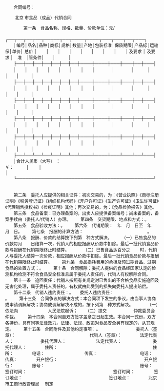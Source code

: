 
 


　　合同编号：
　　
　　 

　　
北京
市食品（成品）代销合同
　　

　　
　　第一条　食品名称、规格、数量、价款单位：元/
　　
　　┌──┬──┬──┬──┬──┬──┬──┬────┬────┬───┬───┬──┬───┐
　　│编号│品名│品种│商标│规格│数量│产地│包装标准│保质期限│产品标│运输保│单价│ 总价 │
　　│　　│　　│　　│　　│　　│　　│　　│ 及要求 │ 及要求 │　准　│管条件│　　│　　　│
　　├──┼──┼──┼──┼──┼──┼──┼────┼────┼───┼───┼──┼───┤
　　│　　│　　│　　│　　│　　│　　│　　│　　　　│　　　　│　　　│　　　│　　│　　　│
　　├──┼──┼──┼──┼──┼──┼──┼────┼────┼───┼───┼──┼───┤
　　│　　│　　│　　│　　│　　│　　│　　│　　　　│　　　　│　　　│　　　│　　│　　　│
　　├──┼──┼──┼──┼──┼──┼──┼────┼────┼───┼───┼──┼───┤
　　│　　│　　│　　│　　│　　│　　│　　│　　　　│　　　　│　　　│　　　│　　│　　　│
　　├──┼──┼──┼──┼──┼──┼──┼────┼────┼───┼───┼──┼───┤
　　│　　│　　│　　│　　│　　│　　│　　│　　　　│　　　　│　　　│　　　│　　│　　　│
　　├──┼──┼──┼──┼──┼──┼──┼────┼────┼───┼───┼──┼───┤
　　│　　│　　│　　│　　│　　│　　│　　│　　　　│　　　　│　　　│　　　│　　│　　　│
　　├──┴──┴──┴──┴──┴──┴──┴────┴────┴───┴───┴──┴───┤
　　│合计人民币（大写） ：　　　　　　　　　　　　　　　　　　　　　　　　　　　　　 ￥：　　　│
　　│　　　　　　　　　　　　　　　　　　　　　　　　　　　　　　　　　　　　　　　　　　　　　│
　　└─────────────────────────────────────────────┘
　　

　　第二条　委托人应提供的相关证件：初次交易的，为：《营业执照》《商标注册证明》《税务登记证》《组织机构代码》《开户许可证》《生产许可证》《卫生许可证》《代理销售授权书》《检疫证明》其他；再次交易的，为：《食品检验报告》其他。
　　第三条　食品备案：已办理备案的，出卖人应提供备案编号；尚未备案的，备案手续由（委托人/代销人）办理。
　　第四条　交货期限、地点和方式：。
　　第五条　食品验收方法：。
　　第六条　代销期限：　年　月　日至　年　月　日。
　　第七条　报酬的计算方法：　　　　　　　　　　　　　　　。
　　第八条　报酬、价款的结算按下列第　种方式解决。　
　　（一）已售食品的价款每月　　日结算一次，代销人的相应报酬从价款中扣除。最后一批代销食品价款与报酬在代销期限终止时结算。　　
　　（二）已售食品达百分之　　 时，代销人与委托人结算一次价款，相应报酬从价款中扣除。最后一批代销食品价款与报酬在代销期限终止时结算。
　　第九条　食品损耗费用的承担及预过期食品、过期食品的处置方式：。
　　第十条　合同解除：委托人提供的食品经国家认定的检测机构检测不符合食品安全标准且属于委托人责任的，代销人有权解除合同。
　　第十一条　追回责任：代销人按照有关规定对已售出的不合格食品实施追回及无害化处理，属于委托人责任的，有权就由此受到的损失向委托人提出赔偿。
　　第十二条　代销人违约责任：。　　委托人违约责任：　　　　　　　　　　　　　　　　　　　　　　　　　　　　　　　　　　　　　　 。
　　第十三条　合同争议的解决方式：本合同项下发生的争议，由当事人协商或申请调解解决；协商或调解解决不成的，按下列第　种方式解决。　　
　　（一）依法向　　　　　　　人民法院起诉； 
　　（二）提交　　　　　　 仲裁委员会仲裁。
　　第十四条　本合同自双方签字盖章之日起生效。本合同一式份，双方各持份，具有同等法律效力。法律、法规、政策对食品安全另有规定的，从其规定。
　　第十五条　合同附件及其他约定事项：。　　
　　
　　
　　委托人（签章）：　　　　　　　　　　　　　　　　　 代销人（签章）：　　
　　法定代表人：　　　　　　 委托代理人：　　　　　　　法定代表人：　　　　　　　 委托代理人：　　
　　住所：　　　　　　　　　　　　　　　　　　　　　　 住所：　　
　　电话：　　　　　　　　　 传真：　　　　　　　　　　电话：　　　　　　　　　　 传真：　　
　　开户银行：　　　　　　　　　　　　　　　　　　　　 开户银行：　　
　　账号：　　　　　　　　　　　　　　　　　　　　　　 账号：　　
　　签订时间：　　　　　　　　　　　　　　　　　　　　 签订时间： 　　
　　签订地点：　　　　　　　　　　　　　　　　　　　　 签订地点：　　
　　北京市工商行政管理局　 制定
 


 

 
 
 
 
 
  


  
 

  


  


  
 
 
 
 

